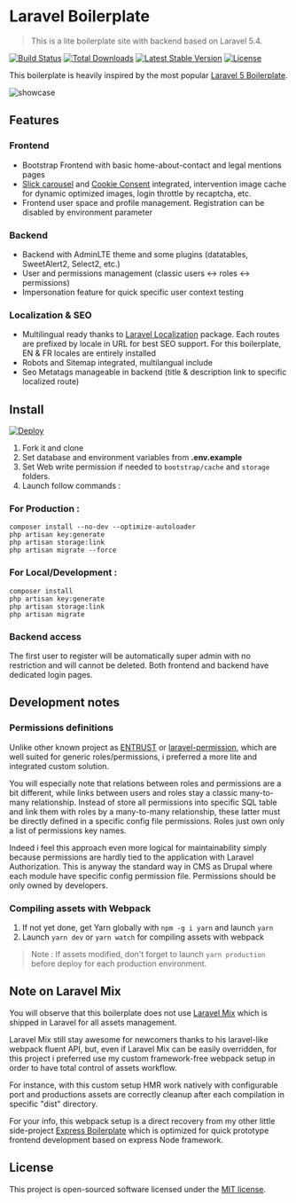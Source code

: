# Laravel Boilerplate
> This is a lite boilerplate site with backend based on Laravel 5.4.

[![Build Status](https://travis-ci.org/adr1enbe4udou1n/laravel-boilerplate.svg)](https://travis-ci.org/adr1enbe4udou1n/laravel-boilerplate)
[![Total Downloads](https://poser.pugx.org/adr1enbe4udou1n/laravel-boilerplate/downloads)](https://packagist.org/packages/adr1enbe4udou1n/laravel-boilerplate)
[![Latest Stable Version](https://poser.pugx.org/adr1enbe4udou1n/laravel-boilerplate/v/stable)](https://packagist.org/packages/adr1enbe4udou1n/laravel-boilerplate)
[![License](https://poser.pugx.org/adr1enbe4udou1n/laravel-boilerplate/license)](https://packagist.org/packages/adr1enbe4udou1n/laravel-boilerplate)

This boilerplate is heavily inspired by the most popular [Laravel 5 Boilerplate](https://github.com/rappasoft/laravel-5-boilerplate).

![showcase](https://cloud.githubusercontent.com/assets/3679080/21204210/8443454c-c256-11e6-9d53-b95a6b19aae4.gif)

## Features

### Frontend

* Bootstrap Frontend with basic home-about-contact and legal mentions pages
* [Slick carousel](http://kenwheeler.github.io/slick/) and [Cookie Consent](https://cookieconsent.insites.com/) integrated, intervention image cache for dynamic optimized images, login throttle by recaptcha, etc.
* Frontend user space and profile management. Registration can be disabled by environment parameter

### Backend

* Backend with AdminLTE theme and some plugins (datatables, SweetAlert2, Select2, etc.)
* User and permissions management (classic users <-> roles <-> permissions)
* Impersonation feature for quick specific user context testing

### Localization & SEO

* Multilingual ready thanks to [Laravel Localization](https://github.com/mcamara/laravel-localization) package. Each routes are prefixed by locale in URL for best SEO support. For this boilerplate, EN & FR locales are entirely installed
* Robots and Sitemap integrated, multilangual include
* Seo Metatags manageable in backend (title & description link to specific localized route)

## Install

[![Deploy](https://www.herokucdn.com/deploy/button.png)](https://heroku.com/deploy)

1. Fork it and clone
2. Set database and environment variables from **.env.example**
3. Set Web write permission if needed to `bootstrap/cache` and `storage` folders.
4. Launch follow commands :

### For Production :

```shell
composer install --no-dev --optimize-autoloader
php artisan key:generate
php artisan storage:link
php artisan migrate --force
```

### For Local/Development :

```shell
composer install
php artisan key:generate
php artisan storage:link
php artisan migrate
```

### Backend access

The first user to register will be automatically super admin with no restriction and will cannot be deleted.
Both frontend and backend have dedicated login pages. 

## Development notes

### Permissions definitions

Unlike other known project as [ENTRUST](https://github.com/Zizaco/entrust) or [laravel-permission](https://github.com/spatie/laravel-permission), which are well suited for generic roles/permissions, i preferred a more lite and integrated custom solution.

You will especially note that relations between roles and permissions are a bit different, while links between users and roles stay a classic many-to-many relationship. Instead of store all permissions into specific SQL table and link them with roles by a many-to-many relationship, these latter must be directly defined in a specific config file permissions. Roles just own only a list of permissions key names.

Indeed i feel this approach even more logical for maintainability simply because permissions are hardly tied to the application with Laravel Authorization. This is anyway the standard way in CMS as Drupal where each module have specific config permission file. Permissions should be only owned by developers.

### Compiling assets with Webpack

1. If not yet done, get Yarn globally with `npm -g i yarn` and launch `yarn`
2. Launch `yarn dev` or `yarn watch` for compiling assets with webpack

> Note : If assets modified, don't forget to launch `yarn production` before deploy for each production environment.

## Note on Laravel Mix

You will observe that this boilerplate does not use [Laravel Mix](https://github.com/JeffreyWay/laravel-mix) which is shipped in Laravel for all assets management.

Laravel Mix still stay awesome for newcomers thanks to his laravel-like webpack fluent API, but, even if Laravel Mix can be easily overridden, for this project i preferred use my custom framework-free webpack setup in order to have total control of assets workflow.

For instance, with this custom setup HMR work natively with configurable port and productions assets are correctly cleanup after each compilation in specific "dist" directory.

For your info, this webpack setup is a direct recovery from my other little side-project [Express Boilerplate](https://github.com/adr1enbe4udou1n/express-boilerplate) which is optimized for quick prototype frontend development based on express Node framework.

## License

This project is open-sourced software licensed under the [MIT license](https://adr1enbe4udou1n.mit-license.org).
